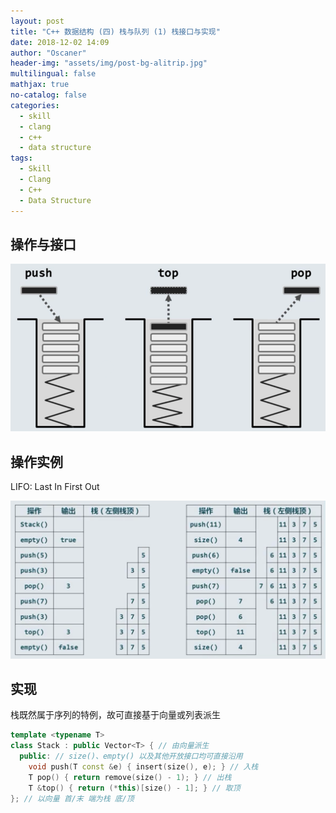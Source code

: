 ```yaml
---
layout: post
title: "C++ 数据结构 (四) 栈与队列 (1) 栈接口与实现"
date: 2018-12-02 14:09
author: "Oscaner"
header-img: "assets/img/post-bg-alitrip.jpg"
multilingual: false
mathjax: true
no-catalog: false
categories:
  - skill
  - clang
  - c++
  - data structure
tags:
  - Skill
  - Clang
  - C++
  - Data Structure
---
```


## 操作与接口

![1.png](/assets/img/in-post/skill/data-structure/post-stack-interface/1.png)

## 操作实例

LIFO: Last In First Out

![2.png](/assets/img/in-post/skill/data-structure/post-stack-interface/2.png)

## 实现

栈既然属于序列的特例，故可直接基于向量或列表派生

```cpp
template <typename T>
class Stack : public Vector<T> { // 由向量派生
  public: // size()、empty() 以及其他开放接口均可直接沿用
    void push(T const &e) { insert(size(), e); } // 入栈
    T pop() { return remove(size() - 1); } // 出栈
    T &top() { return (*this)[size() - 1]; } // 取顶
}; // 以向量 首/末 端为栈 底/顶
```
